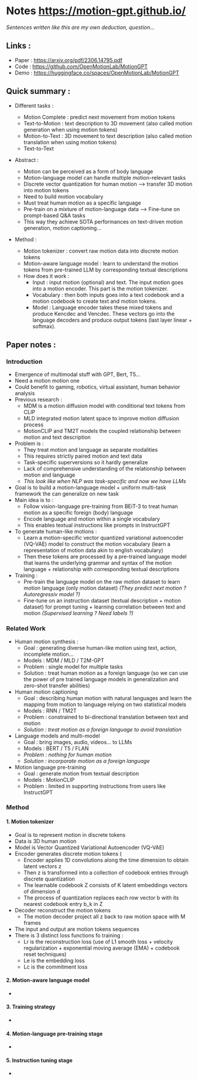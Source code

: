 # Notes https://motion-gpt.github.io/

*Sentences written like this are my own deduction, question...*

## Links :

- Paper : https://arxiv.org/pdf/2306.14795.pdf
- Code : https://github.com/OpenMotionLab/MotionGPT
- Demo : https://huggingface.co/spaces/OpenMotionLab/MotionGPT

## Quick summary :

- Different tasks :
  - Motion Complete : predict next movement from motion tokens
  - Text-to-Motion : text description to 3D movement (also called motion generation when using motion tokens)
  - Motion-to-Text : 3D movement to text description (also called motion translation when using motion tokens)
  - Text-to-Text

- Abstract :
  - Motion can be perceived as a form of body language
  - Motion-language model can handle multiple motion-relevant tasks
  - Discrete vector quantization for human motion --> transfer 3D motion into motion tokens
  - Need to build motion vocabulary
  - Must treat human motion as a specific language
  - Pre-train on a mixture of motion-language data --> Fine-tune on prompt-based Q&A tasks
  - This way they achieve SOTA performances on text-driven motion generation, motion captioning...

- Method :
  - Motion tokenizer : convert raw motion data into discrete motion tokens
  - Motion-aware language model : learn to understand the motion tokens from pre-trained LLM by corresponding textual descriptions
  - How does it work :
    - Input : input motion (optional) and text. The input motion goes into a motion encoder. This part is the motion tokenizer.
    - Vocabulary : then both inputs goes into a text codebook and a motion codebook to create text and motion tokens.
    - Model : Language encoder takes these mixed tokens and produce Kencdec and Vencdec. These vectors go into the language decoders and produce output tokens (last layer linear + softmax).

## Paper notes :

### Introduction

- Emergence of multimodal stuff with GPT, Bert, T5...
- Need a motion motion one
- Could benefit to gaming, robotics, virtual assistant, human behavior analysis
- Previous research :
  - MDM is a motion diffusion model with conditional text tokens from CLIP
  - MLD integrated motion latent space to improve motion diffusion process
  - MotionCLIP and TM2T models the coupled relationship between motion and text description
- Problem is :
  - They treat motion and language as separate modalities
  - This requires strictly paired motion and text data
  - Task-specific superversions so it hardly generalize
  - Lack of comprehensive understanding of the relationship between motion and language
  - *This look like when NLP was task-specific and now we have LLMs*
- Goal is to build a motion-language model + uniform multi-task framework the can generalize on new task
- Main idea is to :
  - Follow vision-language pre-training from BEiT-3 to treat human motion as a specific foreign (body) language
  - Encode language and motion within a single vocabulary
  - This enables textual instructions like prompts in InstructGPT
- To generate human-like motions :
  - Learn a motion-specific vector quantized variational autoencoder (VQ-VAE) model to construct the motion vocabulary (learn a representation of motion data akin to english vocabulary)
  - Then these tokens are processed by a pre-trained language model that learns the underlying grammar and syntax of the motion language + relationship with corresponding textual descriptions
- Training :
  - Pre-train the language model on the raw motion dataset to learn motion language (only motion dataset) *(They predict next motion ? Autoregressiv model ?)*
  - Fine-tune on an instruction dataset (textual description + motion dataset) for prompt tuning + learning correlation between text and motion *(Supervised learning ? Need labels ?)*

### Related Work

- Human motion synthesis :
  - Goal : generating diverse human-like motion using text, action, incomplete motion...
  - Models : MDM / MLD / T2M-GPT
  - Problem : single model for multiple tasks
  - Solution : treat human motion as a foreign language (so we can use the power of pre trained language models in generalization and zero-shot transfer abilities)
- Human motion captioning
  - Goal : describing human motion with natural languages and learn the mapping from motion to language relying on two statistical models
  - Models : RNN / TM2T
  - Problem : constrained to bi-directional translation between text and motion
  - *Solution : treat motion as a foreign language to avoid translation*
- Language models and multi-model
  - Goal : bring images, audio, videos... to LLMs
  - Models : BERT / T5 / FLAN
  - *Problem : nothing for human motion*
  - *Solution : incorporate motion as a foreign language*
- Motion language pre-training
  - Goal : generate motion from textual description
  - Models : MotionCLIP
  - Problem : limited in supporting instructions from users like InstructGPT
 
### Method

#### 1. Motion tokenizer

- Goal is to represent motion in discrete tokens
- Data is 3D human motion
- Model is Vector Quantized Variational Autoencoder (VQ-VAE)
- Encoder generates discrete motion tokens (
  - Encoder applies 1D convolutions along the time dimension to obtain latent vectors z
  - Then z is transformed into a collection of codebook entries through discrete quantization
  - The learnable codebook Z consists of K latent embeddings vectors of dimension d
  - The process of quantization replaces each row vector b with its nearest codebook entry b_k in Z
- Decoder reconstruct the motion tokens
  - The motion decoder project all z back to raw motion space with M frames
- The input and output are motion tokens sequences
- There is 3 distinct loss functions fo training :
  - Lr is the reconstruction loss (use of L1 smooth loss + velocity regularization + exponential moving average (EMA) + codebook reset techniques)
  - Le is the embedding loss
  - Lc is the commitment loss

#### 2. Motion-aware language model

- 

#### 3. Training strategy

-

#### 4. Motion-language pre-training stage

-

#### 5. Instruction tuning stage

-


















